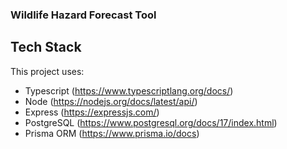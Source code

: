 ### Wildlife Hazard Forecast Tool

## Tech Stack
This project uses:
* Typescript (https://www.typescriptlang.org/docs/)
* Node (https://nodejs.org/docs/latest/api/)
* Express (https://expressjs.com/)
* PostgreSQL (https://www.postgresql.org/docs/17/index.html)
* Prisma ORM (https://www.prisma.io/docs)
